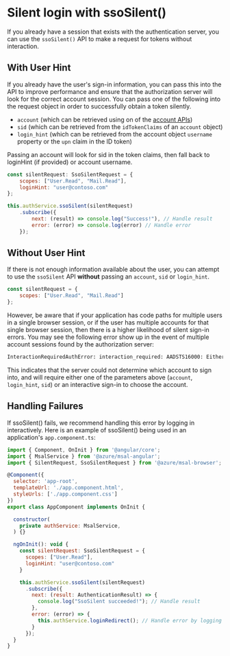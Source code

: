 # Silent login with ssoSilent()

If you already have a session that exists with the authentication server, you can use the `ssoSilent()` API to make a request for tokens without interaction.

## With User Hint

If you already have the user's sign-in information, you can pass this into the API to improve performance and ensure that the authorization server will look for the correct account session. You can pass one of the following into the request object in order to successfully obtain a token silently.

- `account` (which can be retrieved using on of the [account APIs](./accounts.md))
- `sid` (which can be retrieved from the `idTokenClaims` of an `account` object)
- `login_hint` (which can be retrieved from the account object `username` property or the `upn` claim in the ID token)

Passing an account will look for sid in the token claims, then fall back to loginHint (if provided) or account username.

```js
const silentRequest: SsoSilentRequest = {
    scopes: ["User.Read", "Mail.Read"],
    loginHint: "user@contoso.com"
};

this.authService.ssoSilent(silentRequest)
    .subscribe({
        next: (result) => console.log("Success!"), // Handle result
        error: (error) => console.log(error) // Handle error
    });
```

## Without User Hint

If there is not enough information available about the user, you can attempt to use the `ssoSilent` API **without** passing an `account`, `sid` or `login_hint`.

```javascript
const silentRequest = {
    scopes: ["User.Read", "Mail.Read"]
};
```

However, be aware that if your application has code paths for multiple users in a single browser session, or if the user has multiple accounts for that single browser session, then there is a higher likelihood of silent sign-in errors. You may see the following error show up in the event of multiple account sessions found by the authorization server:

```txt
InteractionRequiredAuthError: interaction_required: AADSTS16000: Either multiple user identities are available for the current request or selected account is not supported for the scenario.
```

This indicates that the server could not determine which account to sign into, and will require either one of the parameters above (`account`, `login_hint`, `sid`) or an interactive sign-in to choose the account.

## Handling Failures

If ssoSilent() fails, we recommend handling this error by logging in interactively. Here is an example of ssoSilent() being used in an application's `app.component.ts`:

```js
import { Component, OnInit } from '@angular/core';
import { MsalService } from '@azure/msal-angular';
import { SilentRequest, SsoSilentRequest } from '@azure/msal-browser';

@Component({
  selector: 'app-root',
  templateUrl: './app.component.html',
  styleUrls: ['./app.component.css']
})
export class AppComponent implements OnInit {

  constructor(
    private authService: MsalService,
  ) {}

  ngOnInit(): void {
    const silentRequest: SsoSilentRequest = {
      scopes: ["User.Read"],
      loginHint: "user@contoso.com"
    }

    this.authService.ssoSilent(silentRequest)
      .subscribe({
        next: (result: AuthenticationResult) => {
          console.log("SsoSilent succeeded!"); // Handle result
        }, 
        error: (error) => {
          this.authService.loginRedirect(); // Handle error by logging in interactively
        }
      });
  }
}

```
